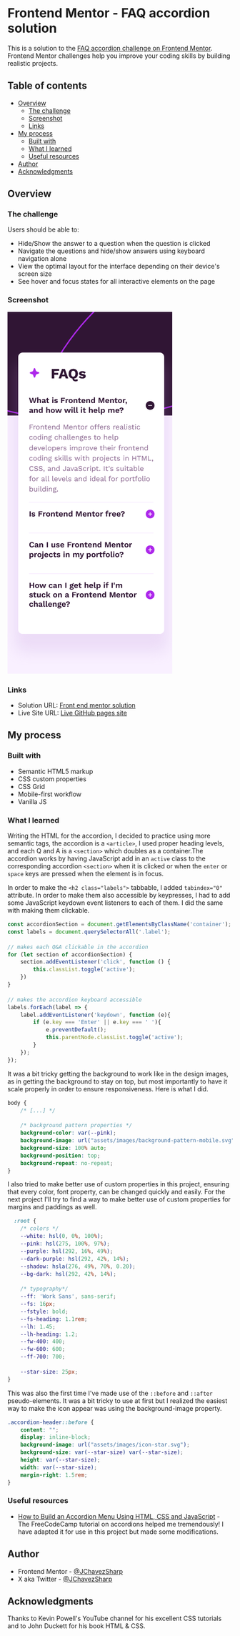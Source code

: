# Frontend Mentor - FAQ accordion solution

This is a solution to the [FAQ accordion challenge on Frontend Mentor](https://www.frontendmentor.io/challenges/faq-accordion-wyfFdeBwBz). Frontend Mentor challenges help you improve your coding skills by building realistic projects. 

## Table of contents

- [Overview](#overview)
  - [The challenge](#the-challenge)
  - [Screenshot](#screenshot)
  - [Links](#links)
- [My process](#my-process)
  - [Built with](#built-with)
  - [What I learned](#what-i-learned)
  - [Useful resources](#useful-resources)
- [Author](#author)
- [Acknowledgments](#acknowledgments)

## Overview

### The challenge

Users should be able to:

- Hide/Show the answer to a question when the question is clicked
- Navigate the questions and hide/show answers using keyboard navigation alone
- View the optimal layout for the interface depending on their device's screen size
- See hover and focus states for all interactive elements on the page

### Screenshot

![](screenshot.png)

### Links

- Solution URL: [Front end mentor solution](https://www.frontendmentor.io/solutions/faq-accordion-solution-using-vanilla-js-S8aQLAMp4I)
- Live Site URL: [Live GitHub pages site](https://jchavezsharp.github.io/frontendmentor---faq-accordion/)

## My process

### Built with

- Semantic HTML5 markup
- CSS custom properties
- CSS Grid
- Mobile-first workflow
- Vanilla JS

### What I learned

Writing the HTML for the accordion, I decided to practice using more semantic tags, the accordion is a `<article>`, I used proper heading levels, and each Q and A is a `<section>` which doubles as a container.The accordion works by having JavaScript add in an `active` class to the corresponding accordion `<section>` when it is clicked or when the `enter` or `space` keys are pressed when the element is in focus.

In order to make the `<h2 class="labels">` tabbable, I added `tabindex="0"` attribute. In order to make them also accessible by keypresses, I had to add some JavaScript keydown event listeners to each of them. I did the same with making them clickable.

```js
const accordionSection = document.getElementsByClassName('container');
const labels = document.querySelectorAll('.label');

// makes each Q&A clickable in the accordion
for (let section of accordionSection) {
    section.addEventListener('click', function () {
        this.classList.toggle('active');
    })
}

// makes the accordion keyboard accessible
labels.forEach(label => {
    label.addEventListener('keydown', function (e){
        if (e.key === 'Enter' || e.key === ' '){
            e.preventDefault();
            this.parentNode.classList.toggle('active');
        }
    });
});
```

It was a bit tricky getting the background to work like in the design images, as in getting the background to stay on top, but most importantly to have it scale properly in order to ensure responsiveness. Here is what I did.

```css
body {
    /* [...] */

    /* background pattern properties */
    background-color: var(--pink);
    background-image: url("assets/images/background-pattern-mobile.svg");
    background-size: 100% auto;
    background-position: top;
    background-repeat: no-repeat;
}
```
I also tried to make better use of custom properties in this project, ensuring that every color, font property, can be changed quickly and easily. For the next project I'll try to find a way to make better use of custom properties for margins and paddings as well.

```css
  :root {
    /* colors */
    --white: hsl(0, 0%, 100%);
    --pink: hsl(275, 100%, 97%);
    --purple: hsl(292, 16%, 49%);
    --dark-purple: hsl(292, 42%, 14%);
    --shadow: hsla(276, 49%, 70%, 0.20);
    --bg-dark: hsl(292, 42%, 14%);

    /* typography*/
    --ff: 'Work Sans', sans-serif;
    --fs: 16px;
    --fstyle: bold;
    --fs-heading: 1.1rem; 
    --lh: 1.45;
    --lh-heading: 1.2;
    --fw-400: 400;
    --fw-600: 600;
    --ff-700: 700;

    --star-size: 25px;
}
```

This was also the first time I've made use of the `::before` and `::after` pseudo-elements. It was a bit tricky to use at first but I realized the easiest way to make the icon appear was using the background-image property.

```css
.accordion-header::before {
    content: "";
    display: inline-block;
    background-image: url("assets/images/icon-star.svg");
    background-size: var(--star-size) var(--star-size);
    height: var(--star-size);
    width: var(--star-size);
    margin-right: 1.5rem;   
}
```

### Useful resources

- [How to Build an Accordion Menu Using HTML, CSS and JavaScript](https://www.freecodecamp.org/news/build-an-accordion-menu-using-html-css-and-javascript/) - The FreeCodeCamp tutorial on accordions helped me tremendously! I have adapted it for use in this project but made some modifications.

## Author

- Frontend Mentor - [@JChavezSharp](https://www.frontendmentor.io/profile/JChavezSharp)
- X aka Twitter - [@JChavezSharp](https://twitter.com/JChavezSharp)

## Acknowledgments

Thanks to Kevin Powell's YouTube channel for his excellent CSS tutorials and to John Duckett for his book HTML & CSS.
